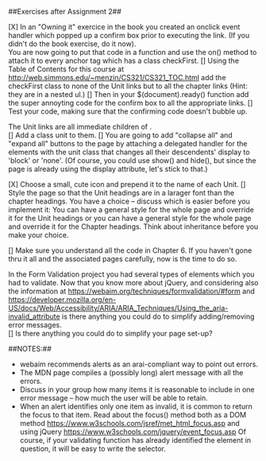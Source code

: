 ##Exercises after Assignment 2##

[X] In an "Owning it" exercice in the book you created an onclick event handler which popped up a confirm box prior to executing the link.   (If you didn't do the book exercise, do it now).  
You are now going to put  that code in a function and use the on() method to attach it to every anchor tag which has a class checkFirst.
[] Using the Table of Contents for this course at http://web.simmons.edu/~menzin/CS321/CS321_TOC.html add the checkFirst class to none of the Unit links but to all the chapter links (Hint: they are in a nested ul.)
[] Then in your $(document).ready() function add the super annoyting code for the confirm box to all the appropriate links.
[] Test your code, making sure that the confirming code doesn't bubble up.


The Unit links are all immediate children of <body>.  
[] Add a class unit to them.
[] You are going to add "collapse all" and "expand all" buttons to the page by 
attaching a delegated handler for the elements with the unit class that changes all their descendents' display to 'block' or 'none'.  (Of course, you could use show() and hide(), but since the page is already using the display attribute, let's stick to that.)


[X] Choose a small, cute icon and prepend it to the name of each Unit.
[] Style the page so that the Unit headings are in a larager font than the chapter headings.  You have a choice – discuss which is easier before you implement it: You can have a general style for the whole page and override it for the Unit headings or you can have a general style for the whole page and override it for the Chapter headings.  Think about inheritance before you make your choice.


[] Make sure you understand all the code in Chapter 6.   If you haven't gone thru it all and the associated pages carefully, now is the time to do so.


In the Form Validation project you had several types of elements which you had to validate.
Now that you know more about jQuery, and considering also the information at https://webaim.org/techniques/formvalidation/#form  and https://developer.mozilla.org/en-US/docs/Web/Accessibility/ARIA/ARIA_Techniques/Using_the_aria-invalid_attribute is there anything you could do to simplify adding/removing error messages.   
[] Is there anything you could do to simplify your page set-up?

##NOTES:## 
- webaim recommends alerts as an arai-compliant way to point out errors.
- The MDN page compiles a (possibly long) alert message with all the errors.
- Discuss in your group how many items it is reasonable to include in one error message – how much the user will be able to retain.
- When an alert identifies only one item as invalid, it is common to return the focus to that item. Read about the focus() method both as a DOM method https://www.w3schools.com/jsref/met_html_focus.asp and using jQuery https://www.w3schools.com/jquery/event_focus.asp Of course, if your validating function has already identified the element in question, it will be easy to write the selector.

